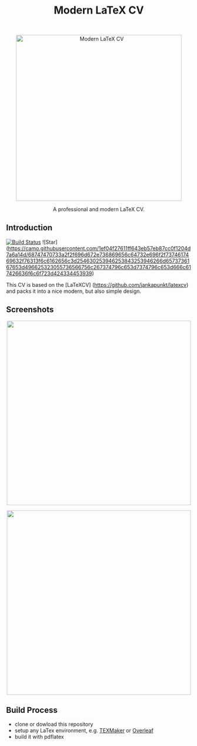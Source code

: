 <h1 align="center"> Modern LaTeX CV  </h1> <br>
<p align="center">
  <a href="https://github.com/philipempl/modern-latex-cv">
    <img alt="Modern LaTeX CV" title="CV" src="https://raw.githubusercontent.com/philipempl/modern-latex-cv/master/showcase/logo.jpg" width="450">
  </a>
</p>

<p align="center">
  A professional and modern LaTeX CV.
</p>


## Introduction

[![Build Status](https://img.shields.io/travis/gitpoint/git-point.svg?style=flat-square)](https://travis-ci.org/gitpoint/git-point)
![Star] (https://camo.githubusercontent.com/1ef04f27611ff643eb57eb87cc0f1204d7a6a14d/68747470733a2f2f696d672e736869656c64732e696f2f7374617469632f76313f6c6162656c3d254630253946253843253946266d6573736167653d496625323055736566756c267374796c653d7374796c653d666c617426636f6c6f723d424334453939)


This CV is based on the [LaTeXCV] (https://github.com/jankapunkt/latexcv) and packs it into a nice modern, but also simple design. 

## Screenshots

<p align="center">
  <img src = "https://raw.githubusercontent.com/philipempl/modern-latex-cv/master/showcase/cv-1.jpg" width=500>
</p>
<p align="center">
  <img src = "https://raw.githubusercontent.com/philipempl/modern-latex-cv/master/showcase/cv-2.jpg" width=500>
</p>


## Build Process

- clone or dowload this repository
- setup any LaTex environment, e.g. [TEXMaker](https://www.xm1math.net/texmaker/) or [Overleaf](https://www.overleaf.com/) 
- build it with pdflatex